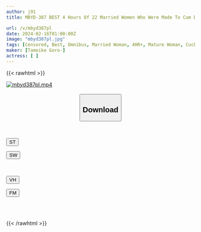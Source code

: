 ```yaml
---
author: j91
title: MBYD-387 BEST 4 Hours Of 22 Married Women Who Were Made To Cum Due To An Unwanted Affair With An Unfaithful Middle-aged Man

url: /v/mbyd387pl
date: 2024-02-16T01:00:00Z
image: "mbyd387pl.jpg"
tags: [Censored, Best, Omnibus, Married Woman, 4HR+, Mature Woman, Cuckold, Acme · Orgasm	]
maker: [Tameike Goro-]
actress: [ ]
---
```



{{< rawhtml >}}

<div class="video" data-videoid="wValXMKVJySJRKp">
    <a href="javascript:;">
        <img src="/v/mbyd387pl/mbyd387pl.jpg" width="WIDTH" height="HEIGHT" alt="mbyd387pl.mp4" loading="lazy">
    </a>
</div>

<script type="text/javascript" src="https://j91.asia/asset/on-demand-st.js"></script>

<br>
  <link rel="stylesheet" href="https://j91.asia/asset/bs5.css">
  
  <center>
  <button class="btn btn-primary" type="button" data-bs-toggle="collapse" data-bs-target=".multi-collapse" aria-expanded="false" aria-controls="multiCollapseExample1 multiCollapseExample2"><h2>Download</h2></button></center>
</p>
<div class="row">
  <div class="col">
    <div class="collapse multi-collapse" id="multiCollapseExample1">
      <div class="card card-body">
	      	      <br>
<div class="buttons">  
<p><a href="https://streamtape.to/v/wValXMKVJySJRKp" target="_blank"><button class="btn-hover color-3"><i class="fa fa-download"></i> ST</button></a></p>
<p><a href="https://cdnwish.com/dfd0iq42iop9" target="_blank"><button class="btn-hover color-2"><i class="fa fa-download"></i> SW</button></a></p></div>
    </div>
  </div>
</div>
  <div class="col">
    <div class="collapse multi-collapse" id="multiCollapseExample2">
      <div class="card card-body">
	      <br>
<div class="buttons">
<p><a href="javascript:;" target="_blank"><button class="btn-hover color-9"><i class="fa fa-download"></i> VH</button></a></p>
<p><a href="javascript:;"><button class="btn-hover color-8"><i class="fa fa-download"></i> FM</button></a></p></div>
<br><br>
      </div>
    </div>
  </div>
</div>

{{< /rawhtml >}}